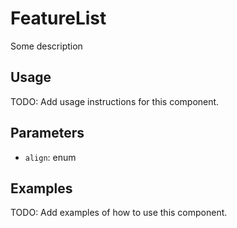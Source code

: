 # FeatureList

Some description

## Usage

TODO: Add usage instructions for this component.

## Parameters

- `align`: enum

## Examples

TODO: Add examples of how to use this component.